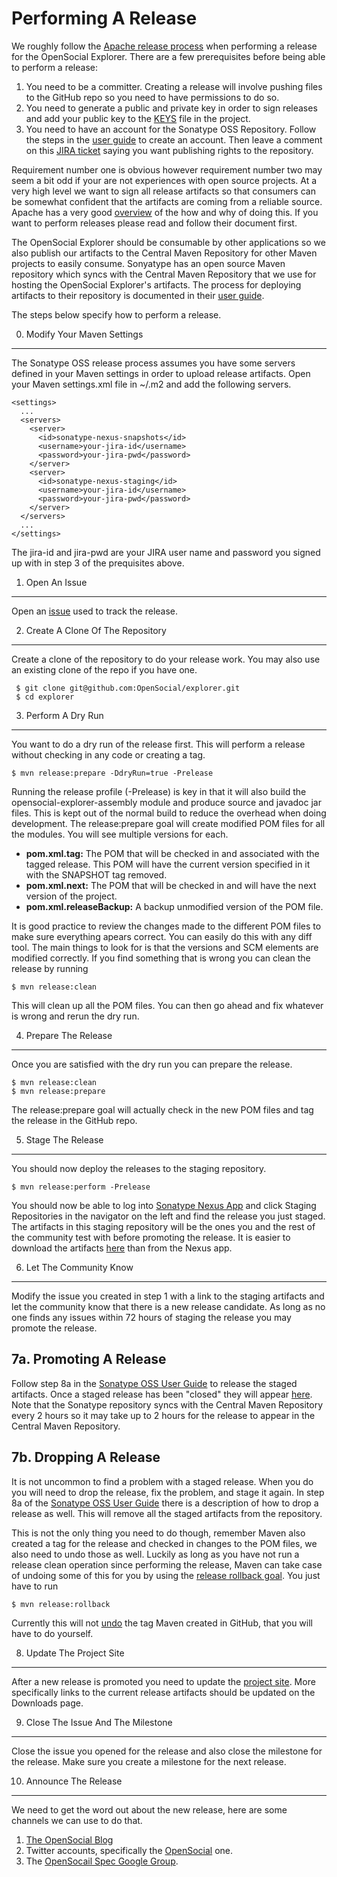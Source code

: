 <!--
 * Licensed to the Apache Software Foundation (ASF) under one
 * or more contributor license agreements.  See the NOTICE file
 * distributed with this work for additional information
 * regarding copyright ownership.  The ASF licenses this file
 * to you under the Apache License, Version 2.0 (the
 * "License"); you may not use this file except in compliance
 * with the License.  You may obtain a copy of the License at
 *
 *   http://www.apache.org/licenses/LICENSE-2.0
 *
 * Unless required by applicable law or agreed to in writing,
 * software distributed under the License is distributed on an
 * "AS IS" BASIS, WITHOUT WARRANTIES OR CONDITIONS OF ANY
 * KIND, either express or implied.  See the License for the
 * specific language governing permissions and limitations
 * under the License.
-->
Performing A Release
====================

We roughly follow the [Apache release process](http://www.apache.org/dev/release-publishing.html)
when performing a release for the OpenSocial Explorer.  There are a few prerequisites before being
able to perform a release:

1.  You need to be a committer.  Creating a release will involve pushing files to the GitHub repo so
you need to have permissions to do so. 
2.  You need to generate a public and private key in order to sign releases and add your public key
to the [KEYS](https://github.com/OpenSocial/explorer/blob/master/KEYS) file in the project.
3.  You need to have an account for the Sonatype OSS Repository.  Follow the steps in the
[user guide](https://docs.sonatype.org/display/Repository/Sonatype+OSS+Maven+Repository+Usage+Guide)
to create an account.  Then leave a comment on this 
[JIRA ticket](https://issues.sonatype.org/browse/OSSRH-5824) saying you want publishing rights
to the repository.

Requirement number one is obvious however requirement number two may seem a bit odd if your are not
experiences with open source projects.  At a very high level we want to sign all release artifacts
so that consumers can be somewhat confident that the artifacts are coming from a reliable source.
Apache has a very good [overview](http://www.apache.org/dev/release-signing.html) of the how and why
of doing this.  If you want to perform releases please read and follow their document first.

The OpenSocial Explorer should be consumable by other applications so we also publish our artifacts
to the Central Maven Repository for other Maven projects to easily consume.  Sonyatype has an open
source Maven repository which syncs with the Central Maven Repository that we use for hosting the
OpenSocial Explorer's artifacts.  The process for deploying artifacts to their repository is
documented in their 
[user guide](https://docs.sonatype.org/display/Repository/Sonatype+OSS+Maven+Repository+Usage+Guide).

The steps below specify how to perform a release.

0.  Modify Your Maven Settings
---------------------

The Sonatype OSS release process assumes you have some servers defined in your Maven settings
in order to upload release artifacts.  Open your Maven settings.xml file in ~/.m2 and add
the following servers.

    <settings>
      ...
      <servers>
        <server>
          <id>sonatype-nexus-snapshots</id>
          <username>your-jira-id</username>
          <password>your-jira-pwd</password>
        </server>
        <server>
          <id>sonatype-nexus-staging</id>
          <username>your-jira-id</username>
          <password>your-jira-pwd</password>
        </server>
      </servers>
      ...
    </settings>

The jira-id and jira-pwd are your JIRA user name and password you signed up with in step 3 
of the prequisites above.

1.  Open An Issue
---------------------

Open an [issue](https://github.com/OpenSocial/explorer/issues) used to track the release.

2. Create A Clone Of The Repository
---------------------
Create a clone of the repository to do your release work.  You may also use an existing clone 
of the repo if you have one.

     $ git clone git@github.com:OpenSocial/explorer.git     
     $ cd explorer

3.  Perform A Dry Run
---------------------
You want to do a dry run of the release first.  This will perform a release without checking in
any code or creating a tag.

    $ mvn release:prepare -DdryRun=true -Prelease

Running the release profile (-Prelease) is key in that it will also build the 
opensocial-explorer-assembly module and produce source and javadoc jar files.  This is kept out of
the normal build to reduce the overhead when doing development.  The release:prepare goal will 
create modified POM files for all the modules.  You will see multiple versions for each.

*  <b>pom.xml.tag:</b> The POM that will be checked in and associated with the tagged release.
This POM will have the current version specified in it with the SNAPSHOT tag removed.
*  <b>pom.xml.next:</b> The POM that will be checked in and will have the next version of the 
project.
*  <b>pom.xml.releaseBackup:</b> A backup unmodified version of the POM file.

It is good practice to review the changes made to the different POM files to make sure everything
apears correct.  You can easily do this with any diff tool.  The main things to look for is that
the versions and SCM elements are modified correctly.  If you find something that is wrong you
can clean the release by running 

    $ mvn release:clean

This will clean up all the POM files.  You can then go ahead and fix whatever is wrong and rerun
the dry run.

4.  Prepare The Release
---------------------
Once you are satisfied with the dry run you can prepare the release.

    $ mvn release:clean
    $ mvn release:prepare

<span class="label label-important">The release:prepare goal will actually check in the new POM 
files and tag the release in the GitHub repo.</span>

5.  Stage The Release
---------------------
You should now deploy the releases to the staging repository.

    $ mvn release:perform -Prelease

You should now be able to log into [Sonatype Nexus App](https://oss.sonatype.org) and click Staging
Repositories in the navigator on the left and find the release you just staged.  The artifacts 
in this staging repository will be the ones you and the rest of the community test with before
promoting the release.  It is easier to download the artifacts 
[here](https://oss.sonatype.org/content/groups/staging/org/opensocial/explorer/) 
than from the Nexus app.

6.  Let The Community Know
---------------------

Modify the issue you created in step 1 with a link to the staging artifacts and let the community
know that there is a new release candidate.  As long as no one finds any issues within 72 hours of staging
the release you may promote the release.

7a.  Promoting A Release
---------------------

Follow step 8a in the 
[Sonatype OSS User Guide](https://docs.sonatype.org/display/Repository/Sonatype+OSS+Maven+Repository+Usage+Guide)
to release the staged artifacts.  Once a staged release has been "closed" they will appear 
[here](https://oss.sonatype.org/content/groups/public/org/opensocial/explorer/).  Note that the 
Sonatype repository syncs with the Central Maven Repository every 2 hours so it may take up to
2 hours for the release to appear in the Central Maven Repository.

7b.  Dropping A Release
---------------------

It is not uncommon to find a problem with a staged release.  When you do you will need to drop the
release, fix the problem, and stage it again.  In step 8a of the [Sonatype OSS User Guide](https://docs.sonatype.org/display/Repository/Sonatype+OSS+Maven+Repository+Usage+Guide)
there is a description of how to drop a release as well.  This will remove all the staged artifacts
from the repository.

This is not the only thing you need to do though, remember Maven also created a tag for the release and
checked in changes to the POM files, we also need to undo those as well.  Luckily as long as you have not run
a release clean operation since performing the release, Maven can take case of undoing some of this
for you by using the 
[release rollback goal](http://maven.apache.org/maven-release/maven-release-plugin/examples/rollback-release.html).
You just have to run

    $ mvn release:rollback

<span class="label label-important">Currently this will not [undo](http://jira.codehaus.org/browse/MRELEASE-229) 
the tag Maven created in GitHub, that you will have to do yourself.</span>

8.  Update The Project Site
---------------------

After a new release is promoted you need to update the [project site](../developer/site.html).
More specifically links to the current release artifacts should be updated on the Downloads page.

9.  Close The Issue And The Milestone
---------------------

Close the issue you opened for the release and also close the milestone for the release.  Make sure you
create a milestone for the next release.

10.  Announce The Release
---------------------

We need to get the word out about the new release, here are some channels we can use to do that.

1.  [The OpenSocial Blog](http://blog.opensocial.org/)
2.  Twitter accounts, specifically the [OpenSocial](https://twitter.com/opensocial) one.
3.  The [OpenSocail Spec Google Group](https://groups.google.com/forum/?fromgroups#!forum/opensocial-and-gadgets-spec).



